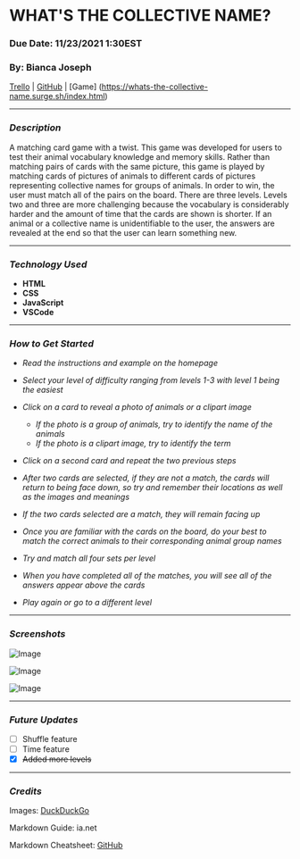 # **WHAT'S THE COLLECTIVE NAME?**

### **Due Date: 11/23/2021 1:30EST**

### **By: Bianca Joseph**

[Trello](https://trello.com/b/1p1CNl4J/match-pairs-game) | [GitHub](https://github.com/biancajoseph101) | [Game] (https://whats-the-collective-name.surge.sh/index.html)

---

### **_Description_**

A matching card game with a twist. This game was developed for users to test their animal vocabulary knowledge and memory skills. Rather than matching pairs of cards with the same picture, this game is played by matching cards of pictures of animals to different cards of pictures representing collective names for groups of animals. In order to win, the user must match all of the pairs on the board. There are three levels. Levels two and three are more challenging because the vocabulary is considerably harder and the amount of time that the cards are shown is shorter. If an animal or a collective name is unidentifiable to the user, the answers are revealed at the end so that the user can learn something new.

---

### **_Technology Used_**

- **HTML**
- **CSS**
- **JavaScript**
- **VSCode**

---

### **_How to Get Started_**

- _Read the instructions and example on the homepage_
- _Select your level of difficulty ranging from levels 1-3 with level 1 being the easiest_
- _Click on a card to reveal a photo of animals or a clipart image_

  - _If the photo is a group of animals, try to identify the name of the animals_
  - _If the photo is a clipart image, try to identify the term_

- _Click on a second card and repeat the two previous steps_
- _After two cards are selected, if they are not a match, the cards will return to being face down, so try and remember their locations as well as the images and meanings_
- _If the two cards selected are a match, they will remain facing up_
- _Once you are familiar with the cards on the board, do your best to match the correct animals to their corresponding animal group names_
- _Try and match all four sets per level_
- _When you have completed all of the matches, you will see all of the answers appear above the cards_
- _Play again or go to a different level_

---

### **_Screenshots_**

![Image](https://i.imgur.com/8muBpSY.png)

![Image](https://i.imgur.com/ceMmEkg.png)

![Image](https://i.imgur.com/kOnfhRd.png)

---

### **_Future Updates_**

- [ ] Shuffle feature
- [ ] Time feature
- [x] ~~Added more levels~~

---

### **_Credits_**

Images: [DuckDuckGo](www.duckduckgo.com)

Markdown Guide: ia.net

Markdown Cheatsheet: [GitHub](www.github.com)
